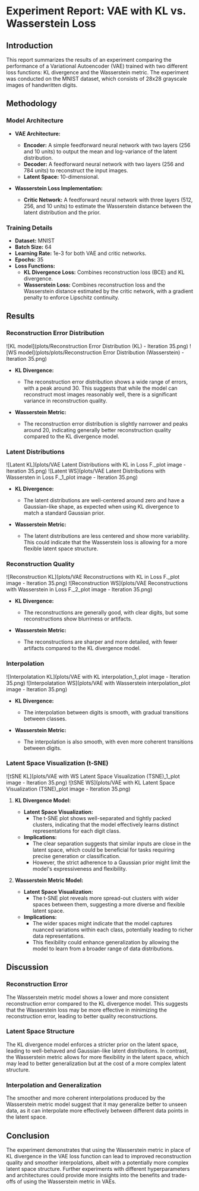 # Experiment Report: VAE with KL vs. Wasserstein Loss

## Introduction

This report summarizes the results of an experiment comparing the performance of a Variational Autoencoder (VAE) trained with two different loss functions: KL divergence and the Wasserstein metric. The experiment was conducted on the MNIST dataset, which consists of 28x28 grayscale images of handwritten digits.

## Methodology

### Model Architecture

- **VAE Architecture:**
  - **Encoder:** A simple feedforward neural network with two layers (256 and 10 units) to output the mean and log-variance of the latent distribution.
  - **Decoder:** A feedforward neural network with two layers (256 and 784 units) to reconstruct the input images.
  - **Latent Space:** 10-dimensional.

- **Wasserstein Loss Implementation:**
  - **Critic Network:** A feedforward neural network with three layers (512, 256, and 10 units) to estimate the Wasserstein distance between the latent distribution and the prior.

### Training Details

- **Dataset:** MNIST
- **Batch Size:** 64
- **Learning Rate:** 1e-3 for both VAE and critic networks.
- **Epochs:** 35
- **Loss Functions:**
  - **KL Divergence Loss:** Combines reconstruction loss (BCE) and KL divergence.
  - **Wasserstein Loss:** Combines reconstruction loss and the Wasserstein distance estimated by the critic network, with a gradient penalty to enforce Lipschitz continuity.

## Results

### Reconstruction Error Distribution

![KL model](plots/Reconstruction Error Distribution (KL) - Iteration 35.png)
![WS model](plots/plots/Reconstruction Error Distribution (Wasserstein) - Iteration 35.png)

- **KL Divergence:**
  - The reconstruction error distribution shows a wide range of errors, with a peak around 30. This suggests that while the model can reconstruct most images reasonably well, there is a significant variance in reconstruction quality.

- **Wasserstein Metric:**
  - The reconstruction error distribution is slightly narrower and peaks around 20, indicating generally better reconstruction quality compared to the KL divergence model.

### Latent Distributions

![Latent KL](plots/VAE Latent Distributions with KL in Loss F._plot image - Iteration 35.png)
![Latent WS](plots/VAE Latent Distributions with Wassersten in Loss F._1_plot image - Iteration 35.png)

- **KL Divergence:**
  - The latent distributions are well-centered around zero and have a Gaussian-like shape, as expected when using KL divergence to match a standard Gaussian prior.

- **Wasserstein Metric:**
  - The latent distributions are less centered and show more variability. This could indicate that the Wasserstein loss is allowing for a more flexible latent space structure.

### Reconstruction Quality

![Reconstruction KL](plots/VAE Reconstructions with KL in Loss F._plot image - Iteration 35.png)
![Reconstruction WS](plots/VAE Reconstructions with Wasserstein in Loss F._2_plot image - Iteration 35.png)

- **KL Divergence:**
  - The reconstructions are generally good, with clear digits, but some reconstructions show blurriness or artifacts.

- **Wasserstein Metric:**
  - The reconstructions are sharper and more detailed, with fewer artifacts compared to the KL divergence model.

### Interpolation

![Interpolatation KL](plots/VAE with KL interpolation_1_plot image - Iteration 35.png)
![Interpolatation WS](plots/VAE with Wasserstein interpolation_plot image - Iteration 35.png)

- **KL Divergence:**
  - The interpolation between digits is smooth, with gradual transitions between classes.

- **Wasserstein Metric:**
  - The interpolation is also smooth, with even more coherent transitions between digits.

### Latent Space Visualization (t-SNE)

![tSNE KL](plots/VAE with WS Latent Space Visualization (TSNE)_1_plot image - Iteration 35.png)
![tSNE WS](plots/VAE with KL Latent Space Visualization (TSNE)_plot image - Iteration 35.png)

1. **KL Divergence Model:**
   - **Latent Space Visualization:**
     - The t-SNE plot shows well-separated and tightly packed clusters, indicating that the model effectively learns distinct representations for each digit class.
   - **Implications:**
     - The clear separation suggests that similar inputs are close in the latent space, which could be beneficial for tasks requiring precise generation or classification.
     - However, the strict adherence to a Gaussian prior might limit the model's expressiveness and flexibility.

2. **Wasserstein Metric Model:**
   - **Latent Space Visualization:**
     - The t-SNE plot reveals more spread-out clusters with wider spaces between them, suggesting a more diverse and flexible latent space.
   - **Implications:**
     - The wider spaces might indicate that the model captures nuanced variations within each class, potentially leading to richer data representations.
     - This flexibility could enhance generalization by allowing the model to learn from a broader range of data distributions.
     
## Discussion

### Reconstruction Error

The Wasserstein metric model shows a lower and more consistent reconstruction error compared to the KL divergence model. This suggests that the Wasserstein loss may be more effective in minimizing the reconstruction error, leading to better quality reconstructions.

### Latent Space Structure

The KL divergence model enforces a stricter prior on the latent space, leading to well-behaved and Gaussian-like latent distributions. In contrast, the Wasserstein metric allows for more flexibility in the latent space, which may lead to better generalization but at the cost of a more complex latent structure.

### Interpolation and Generalization

The smoother and more coherent interpolations produced by the Wasserstein metric model suggest that it may generalize better to unseen data, as it can interpolate more effectively between different data points in the latent space.

## Conclusion

The experiment demonstrates that using the Wasserstein metric in place of KL divergence in the VAE loss function can lead to improved reconstruction quality and smoother interpolations, albeit with a potentially more complex latent space structure. Further experiments with different hyperparameters and architectures could provide more insights into the benefits and trade-offs of using the Wasserstein metric in VAEs.
